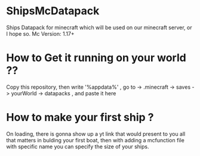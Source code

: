 # ShipsMcDatapack
Ships Datapack for minecraft which will be used on our minecraft server, or I hope so.
Mc Version: 1.17+

# How to Get it running on your world ??
Copy this repository, then write '%appdata%' , go to -> .minecraft -> saves -> yourWorld -> datapacks , and paste it here

# How to make your first ship ?
On loading, there is gonna show up a yt link that would present to you all that matters in bulding your first boat,
then with adding a mcfunction file with specific name you can specify the size of your ships. 
